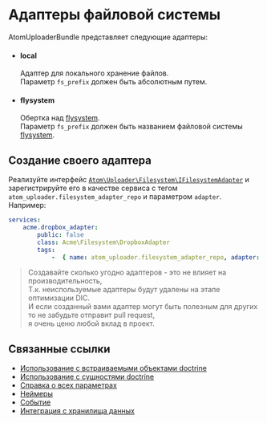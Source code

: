 Адаптеры файловой системы
===

AtomUploaderBundle представляет следующие адаптеры:

- #### local
  Адаптер для локального хранение файлов. <br />
  Параметр `fs_prefix` должен быть абсолютным путем.

- #### flysystem
  Обертка над [flysystem]. <br />
  Параметр `fs_prefix` должен быть названием файловой системы [flysystem].

Создание своего адаптера
---

Реализуйте интерфейс [`Atom\Uploader\Filesystem\IFilesystemAdapter`][IFilesystemAdapter]
и зарегистрируйте его в качестве сервиса с тегом `atom_uploader.filesystem_adapter_repo` и параметром `adapter`. <br />
Например:
```yaml
services:
    acme.dropbox_adapter:
        public: false
        class: Acme\Filesystem\DropboxAdapter
        tags:
            -  { name: atom_uploader.filesystem_adapter_repo, adapter: dropbox }
```

> Создавайте сколько угодно адаптеров - это не влияет на производительность, <br />
 Т.к. неиспользуемые адаптеры будут удалены на этапе оптимизации DIC. <br />
 И если созданный вами адаптер могут быть полезным для других то не забудьте отправит pull request,<br />
 я очень ценю любой вклад в проект.

Связанные ссылки
---

- [Использование с встраиваемыми объектами doctrine][usage-with-doctrine-embeddables]
- [Использование с сущностями doctrine][usage-with-doctrine-entities]
- [Справка о всех параметрах][reference]
- [Неймеры][namers]
- [Событие][events]
- [Интеграция с хранилища данных][datastore-integration]

[usage-with-doctrine-entities]: usage-with-doctrine-entities.md
[usage-with-doctrine-embeddables]: usage-with-doctrine-embeddables.md
[reference]: reference.md
[namers]: namers.md
[events]: events.md
[datastore-integration]: datastore-integration.md
[flysystem]: https://github.com/thephpleague/flysystem
[IFilesystemAdapter]: https://github.com/atom-azimov/uploader/blob/master/src/Filesystem/IFilesystemAdapter.php